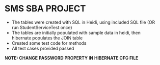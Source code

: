 # SMS SBA PROJECT
 - The tables were created with SQL in Heidi, using included SQL file (OR run StudentServiceTest once)
 - The tables are initially populated with sample data in heidi, then hibernate populates the JOIN table
 - Created some test code for methods
 - All test cases provided passed

**NOTE: CHANGE PASSWORD PROPERTY IN HIBERNATE CFG FILE**